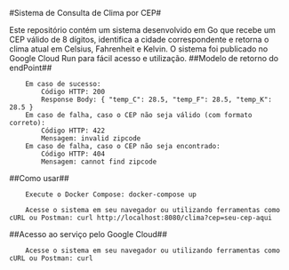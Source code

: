 #Sistema de Consulta de Clima por CEP#

Este repositório contém um sistema desenvolvido em Go que recebe um CEP válido de 8 dígitos, identifica a cidade correspondente e retorna o clima atual em Celsius, Fahrenheit e Kelvin. O sistema foi publicado no Google Cloud Run para fácil acesso e utilização.
##Modelo de retorno do endPoint##
```
    Em caso de sucesso:
        Código HTTP: 200
        Response Body: { "temp_C": 28.5, "temp_F": 28.5, "temp_K": 28.5 }
    Em caso de falha, caso o CEP não seja válido (com formato correto):
        Código HTTP: 422
        Mensagem: invalid zipcode
    Em caso de falha, caso o CEP não seja encontrado:
        Código HTTP: 404
        Mensagem: cannot find zipcode
```

##Como usar##
```
    Execute o Docker Compose: docker-compose up

    Acesse o sistema em seu navegador ou utilizando ferramentas como cURL ou Postman: curl http://localhost:8080/clima?cep=seu-cep-aqui
```
##Acesso ao serviço pelo Google Cloud##
```
    Acesse o sistema em seu navegador ou utilizando ferramentas como cURL ou Postman: curl 
```
